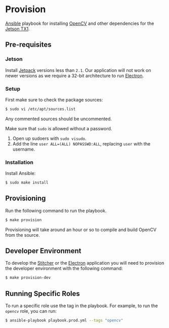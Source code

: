 # Provision

[Ansible](https://www.ansible.com/) playbook for installing
[OpenCV](http://opencv.org/) and other dependencies for the [Jetson TX1](http://www.nvidia.com/object/jetson-tx1-module.html).

## Pre-requisites

### Jetson

Install [Jetpack](https://developer.nvidia.com/embedded/jetpack-archive) versions less
than `2.1`. Our application will not work on newer versions as we require a 32-bit
architecture to run [Electron](https://github.com/electron/electron/issues/259).

### Setup

First make sure to check the package sources:

```bash
$ sudo vi /etc/apt/sources.list
```

Any commented sources should be uncommented.

Make sure that `sudo` is allowed without a password.

1. Open up sudoers with `sudo visudo`.
2. Add the line `user ALL=(ALL) NOPASSWD:ALL`, replacing `user` with the username.

### Installation

Install Ansible:

```bash
$ sudo make install
```

## Provisioning

Run the following command to run the playbook.

```bash
$ make provision
```

Provisioning will take around an hour or so to compile and build OpenCV from the source.

## Developer Environment

To develop the [Stitcher](https://github.com/360ls/stitcher) or the [Electron](https://github.com/360ls/desktop) application you will need to provision the developer environment with the following command:

```bash
$ make provision-dev
```

## Running Specific Roles

To run a specific role use the tag in the playbook.
For example, to run the `opencv` role, you can run:

```bash
$ ansible-playbook playbook.prod.yml --tags "opencv"
```
